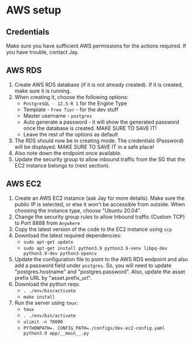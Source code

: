 # AWS setup

## Credentials

Make sure you have sufficient AWS permissions for the actions required. If you have trouble, contact Jay.

## AWS RDS

1. Create AWS RDS database (if it is not already created). If it is created, make sure it is running.
1. When creating it, choose the following options:
   - `PostgreSQL - 12.5-R 1` for the Engine Type
   - Template - `Free Tier` - for the dev stuff
   - Master username - `postgres`
   - Auto generate a password - it will show the generated password once the database is created. MAKE SURE TO SAVE IT!
   - Leave the rest of the options as default
1. The RDS should now be in creating mode. The credentials (Password) will be displayed. MAKE SURE TO SAVE IT in a safe place!
1. Also note down the endpoint once available.
1. Update the security group to allow inbound traffic from the SG that the EC2 instance belongs to (next section).

## AWS EC2

1. Create an AWS EC2 instance (ask Jay for more details). Make sure the public IP is selected, or else it won't be accessible from outside. When choosing the instance type, choose "Ubuntu 20.04".
1. Change the security group rules to allow Inbound traffic (Custom TCP) to Port 8888 from `Anywhere`
1. Copy the latest version of the code to the EC2 instance using `scp`
1. Download the latest required dependencies:
   - `sudo apt-get update`
   - `sudo apt-get install python3.9 python3.9-venv libpq-dev python3.9-dev python3-opencv`
1. Update the configuration file to point to the AWS RDS endpoint and also add a password field under `postgres`. So, you will need to update "postgres.hostname" and "postgres.password". Also, update the asset prefix URL by "asset.prefix_url".
1. Download the python reqs:
   - `. ./env/bin/activate`
   - `make install`
1. Run the server using `tmux`:
   - `tmux`
   - `. ./env/bin/activate`
   - `ulimit -n 70000`
   - `PYTHONPATH=. CONFIG_PATH=./configs/dev-ec2-config.yaml python3.9 app/__main__.py`
